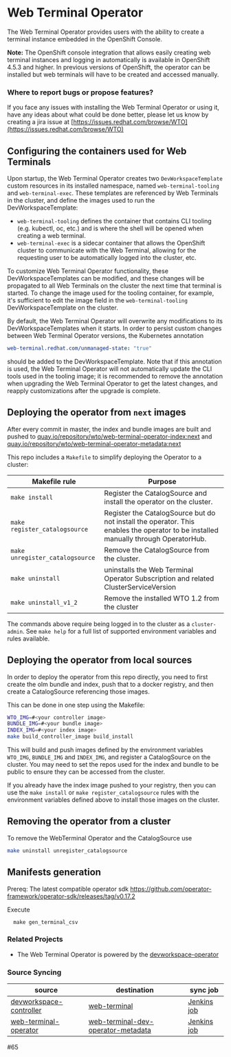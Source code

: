 # Web Terminal Operator

The Web Terminal Operator provides users with the ability to create a terminal instance embedded in the OpenShift Console.

**Note:** The OpenShift console integration that allows easily creating web terminal instances and logging in automatically is available in OpenShift 4.5.3 and higher. In previous versions of OpenShift, the operator can be installed but web terminals will have to be created and accessed manually.

### Where to report bugs or propose features?

If you face any issues with installing the Web Terminal Operator or using it, have any ideas about what could be done better, please let us know by creating a jira issue at [https://issues.redhat.com/browse/WTO](https://issues.redhat.com/browse/WTO)

## Configuring the containers used for Web Terminals

Upon startup, the Web Terminal Operator creates two `DevWorkspaceTemplate` custom resources in its installed namespace, named `web-terminal-tooling` and `web-terminal-exec`. These templates are referenced by Web Terminals in the cluster, and define the images used to run the DevWorkspaceTemplate:

* `web-terminal-tooling` defines the container that contains CLI tooling (e.g. kubectl, oc, etc.) and is where the shell will be opened when creating a web terminal.
* `web-terminal-exec` is a sidecar container that allows the OpenShift cluster to communicate with the Web Terminal, allowing for the requesting user to be automatically logged into the cluster, etc.

To customize Web Terminal Operator functionality, these DevWorkspaceTemplates can be modified, and these changes will be propagated to all Web Terminals on the cluster the next time that terminal is started. To change the image used for the tooling container, for example, it's sufficient to edit the image field in the `web-terminal-tooling` DevWorkspaceTemplate on the cluster.

By default, the Web Terminal Operator will overwrite any modifications to its DevWorkspaceTemplates when it starts. In order to persist custom changes between Web Terminal Operator versions, the Kubernetes annotation
```yaml
web-terminal.redhat.com/unmanaged-state: "true"
```
should be added to the DevWorkspaceTemplate. Note that if this annotation is used, the Web Terminal Operator will not automatically update the CLI tools used in the tooling image; it is recommended to remove the annotation when upgrading the Web Terminal Operator to get the latest changes, and reapply customizations after the upgrade is complete.

## Deploying the operator from `next` images
After every commit in master, the index and bundle images are built and pushed to
[quay.io/repository/wto/web-terminal-operator-index:next](https://quay.io/repository/wto/web-terminal-operator-index?tab=tags) and
[quay.io/repository/wto/web-terminal-operator-metadata:next](https://quay.io/repository/wto/web-terminal-operator-metadata?tab=tags)

This repo includes a `Makefile` to simplify deploying the Operator to a cluster:

| Makefile rule | Purpose |
|---|---|
| `make install` | Register the CatalogSource and install the operator on the cluster. |
| `make register_catalogsource` | Register the CatalogSource but do not install the operator. This enables the operator to be installed manually through OperatorHub. |
| `make unregister_catalogsource` | Remove the CatalogSource from the cluster. |
| `make uninstall` | uninstalls the Web Terminal Operator Subscription and related ClusterServiceVersion |
| `make uninstall_v1_2` | Remove the installed WTO 1.2 from the cluster |

The commands above require being logged in to the cluster as a `cluster-admin`. See `make help` for a full list of supported environment variables and rules available.

## Deploying the operator from local sources
In order to deploy the operator from this repo directly, you need to first create the olm bundle and index, push that to a docker registry, and then create a CatalogSource referencing those images.

This can be done in one step using the Makefile:
```bash
WTO_IMG=#<your controller image>
BUNDLE_IMG=#<your bundle image>
INDEX_IMG=#<your index image>
make build_controller_image build_install
```
This will build and push images defined by the environment variables `WTO_IMG`, `BUNDLE_IMG` and `INDEX_IMG`, and register a CatalogSource on the cluster. You may need to set the repos used for the index and bundle to be public to ensure they can be accessed from the cluster.

If you already have the index image pushed to your registry, then you can use the `make install` or `make register_catalogsource` rules with the environment variables defined above to install those images on the cluster.

## Removing the operator from a cluster

To remove the WebTerminal Operator and the CatalogSource use
```bash
make uninstall unregister_catalogsource
```

## Manifests generation

Prereq:
The latest compatible operator sdk https://github.com/operator-framework/operator-sdk/releases/tag/v0.17.2

Execute
```
  make gen_terminal_csv
```

### Related Projects
- The Web Terminal Operator is powered by the [devworkspace-operator](https://github.com/devfile/devworkspace-operator)

### Source Syncing
| source | destination | sync job |
| --- | --- | --- |
| [devworkspace-controller](https://github.com/devfile/devworkspace-operator/) | [web-terminal](http://pkgs.devel.redhat.com/cgit/containers/web-terminal) | [Jenkins job](https://codeready-workspaces-jenkins.rhev-ci-vms.eng.rdu2.redhat.com/job/web-terminal-sync-web-terminal-operator/) |
| [web-terminal-operator](https://github.com/redhat-developer/web-terminal-operator) | [web-terminal-dev-operator-metadata](http://pkgs.devel.redhat.com/cgit/containers/web-terminal-dev-operator-metadata) | [Jenkins job](https://codeready-workspaces-jenkins.rhev-ci-vms.eng.rdu2.redhat.com/job/web-terminal-sync-web-terminal-operator-metadata/)
#65